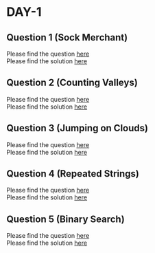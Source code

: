 # DAY-1

## Question 1 (Sock Merchant)
Please find the question [here](./Question-1/Day-1-Q1.pdf) <br>
Please find the solution [here](./Question-1/Day-1-Q1.py)

## Question 2 (Counting Valleys)
Please find the question [here](./Question-2/Day-1-Q2.pdf) <br>
Please find the solution [here](./Question-2/Day-1-Q2.py)

## Question 3 (Jumping on Clouds)
Please find the question [here](./Question-3/Day-1-Q3.pdf) <br>
Please find the solution [here](./Question-3/Day-1-Q3.py)

## Question 4 (Repeated Strings)
Please find the question [here](./Question-4/Day-1-Q4.pdf) <br>
Please find the solution [here](./Question-4/Day-1-Q4.py)

## Question 5 (Binary Search)
Please find the question [here](https://leetcode.com/explore/learn/card/binary-search/138/background/1038/) <br>
Please find the solution [here](./Question-5/Day-1-Q5.py)